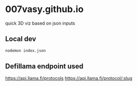 # 007vasy.github.io

quick 3D viz based on json inputs

## Local dev
```bash
nodemon index.json
```
## Defillama endpoint used

https://api.llama.fi/protocols
https://api.llama.fi/protocol/:slug